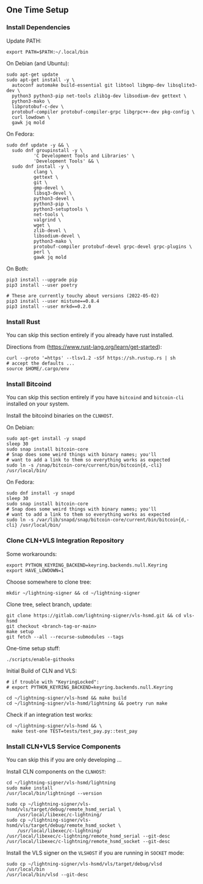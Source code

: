 ## One Time Setup

### Install Dependencies

Update PATH:

    export PATH=$PATH:~/.local/bin

On Debian (and Ubuntu):

    sudo apt-get update
    sudo apt-get install -y \
      autoconf automake build-essential git libtool libgmp-dev libsqlite3-dev \
      python3 python3-pip net-tools zlib1g-dev libsodium-dev gettext \
      python3-mako \
      libprotobuf-c-dev \
      protobuf-compiler protobuf-compiler-grpc libgrpc++-dev pkg-config \
      curl lowdown \
      gawk jq mold

On Fedora:

    sudo dnf update -y && \
      sudo dnf groupinstall -y \
              'C Development Tools and Libraries' \
              'Development Tools' && \
      sudo dnf install -y \
              clang \
              gettext \
              git \
              gmp-devel \
              libsq3-devel \
              python3-devel \
              python3-pip \
              python3-setuptools \
              net-tools \
              valgrind \
              wget \
              zlib-devel \
              libsodium-devel \
              python3-mako \
              protobuf-compiler protobuf-devel grpc-devel grpc-plugins \
              perl \
              gawk jq mold

On Both:

    pip3 install --upgrade pip
    pip3 install --user poetry

    # These are currently touchy about versions (2022-05-02)
    pip3 install --user mistune==0.8.4
    pip3 install --user mrkd==0.2.0

### Install Rust

You can skip this section entirely if you already have rust installed.

Directions from (https://www.rust-lang.org/learn/get-started):
```
curl --proto '=https' --tlsv1.2 -sSf https://sh.rustup.rs | sh
# accept the defaults ...
source $HOME/.cargo/env
```

### Install Bitcoind

You can skip this section entirely if you have `bitcoind` and
`bitcoin-cli` installed on your system.

Install the bitcoind binaries on the `CLNHOST`.

On Debian:
```
sudo apt-get install -y snapd
sleep 30
sudo snap install bitcoin-core
# Snap does some weird things with binary names; you'll
# want to add a link to them so everything works as expected
sudo ln -s /snap/bitcoin-core/current/bin/bitcoin{d,-cli} /usr/local/bin/
```

On Fedora:
```
sudo dnf install -y snapd
sleep 30
sudo snap install bitcoin-core
# Snap does some weird things with binary names; you'll
# want to add a link to them so everything works as expected
sudo ln -s /var/lib/snapd/snap/bitcoin-core/current/bin/bitcoin{d,-cli} /usr/local/bin/
```

### Clone CLN+VLS Integration Repository

Some workarounds:
```
export PYTHON_KEYRING_BACKEND=keyring.backends.null.Keyring
export HAVE_LOWDOWN=1
```

Choose somewhere to clone tree:
```
mkdir ~/lightning-signer && cd ~/lightning-signer
```

Clone tree, select branch, update:
```
git clone https://gitlab.com/lightning-signer/vls-hsmd.git && cd vls-hsmd
git checkout <branch-tag-or-main>
make setup
git fetch --all --recurse-submodules --tags
```

One-time setup stuff:
```
./scripts/enable-githooks
```

Initial Build of CLN and VLS:
```
# if trouble with "KeyringLocked":
# export PYTHON_KEYRING_BACKEND=keyring.backends.null.Keyring

cd ~/lightning-signer/vls-hsmd && make build
cd ~/lightning-signer/vls-hsmd/lightning && poetry run make
```

Check if an integration test works:
```
cd ~/lightning-signer/vls-hsmd && \
  make test-one TEST=tests/test_pay.py::test_pay
```

### Install CLN+VLS Service Components

You can skip this if you are only developing ...

Install CLN components on the `CLNHOST`:
```
cd ~/lightning-signer/vls-hsmd/lightning
sudo make install
/usr/local/bin/lightningd --version

sudo cp ~/lightning-signer/vls-hsmd/vls/target/debug/remote_hsmd_serial \
    /usr/local/libexec/c-lightning/
sudo cp ~/lightning-signer/vls-hsmd/vls/target/debug/remote_hsmd_socket \
    /usr/local/libexec/c-lightning/
/usr/local/libexec/c-lightning/remote_hsmd_serial --git-desc
/usr/local/libexec/c-lightning/remote_hsmd_socket --git-desc
```

Install the VLS signer on the `VLSHOST` if you are running in `SOCKET` mode:
```
sudo cp ~/lightning-signer/vls-hsmd/vls/target/debug/vlsd /usr/local/bin
/usr/local/bin/vlsd --git-desc
```
